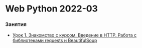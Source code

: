 # Web Python 2022-03


### Занятия

- [Урок 1. Знакомство с курсом. Введение в HTTP. Работа с библиотеками requests и BeautifulSoup](lessons/lesson.01/)
